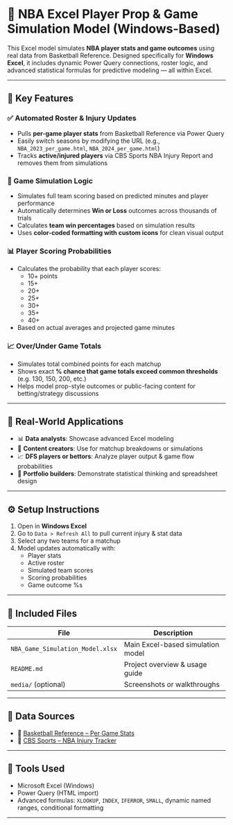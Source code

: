 # 🏀 NBA Excel Player Prop & Game Simulation Model (Windows-Based)

This Excel model simulates **NBA player stats and game outcomes** using real data from Basketball Reference. Designed specifically for **Windows Excel**, it includes dynamic Power Query connections, roster logic, and advanced statistical formulas for predictive modeling — all within Excel.

---

## 🔧 Key Features

### ✅ Automated Roster & Injury Updates
- Pulls **per-game player stats** from Basketball Reference via Power Query
- Easily switch seasons by modifying the URL (e.g., `NBA_2023_per_game.html`, `NBA_2024_per_game.html`)
- Tracks **active/injured players** via CBS Sports NBA Injury Report and removes them from simulations

### 🎯 Game Simulation Logic
- Simulates full team scoring based on predicted minutes and player performance
- Automatically determines **Win or Loss** outcomes across thousands of trials
- Calculates **team win percentages** based on simulation results
- Uses **color-coded formatting with custom icons** for clean visual output

### 📊 Player Scoring Probabilities
- Calculates the probability that each player scores:
  - 10+ points  
  - 15+  
  - 20+  
  - 25+  
  - 30+  
  - 35+  
  - 40+  
- Based on actual averages and projected game minutes

### 📈 Over/Under Game Totals
- Simulates total combined points for each matchup
- Shows exact **% chance that game totals exceed common thresholds** (e.g. 130, 150, 200, etc.)
- Helps model prop-style outcomes or public-facing content for betting/strategy discussions

---

## 🧠 Real-World Applications

- 📊 **Data analysts**: Showcase advanced Excel modeling
- 🎥 **Content creators**: Use for matchup breakdowns or simulations
- 📈 **DFS players or bettors**: Analyze player output & game flow probabilities
- 🧠 **Portfolio builders**: Demonstrate statistical thinking and spreadsheet design

---

## ⚙️ Setup Instructions

1. Open in **Windows Excel**
2. Go to `Data > Refresh All` to pull current injury & stat data
3. Select any two teams for a matchup
4. Model updates automatically with:
   - Player stats
   - Active roster
   - Simulated team scores
   - Scoring probabilities
   - Game outcome %s

---

## 📁 Included Files

| File | Description |
|------|-------------|
| `NBA_Game_Simulation_Model.xlsx` | Main Excel-based simulation model |
| `README.md` | Project overview & usage guide |
| `media/` (optional) | Screenshots or walkthroughs |

---

## 📡 Data Sources

- 🏀 [Basketball Reference – Per Game Stats](https://www.basketball-reference.com/leagues/NBA_2023_per_game.html)
- 🩼 [CBS Sports – NBA Injury Tracker](https://www.cbssports.com/nba/injuries/)

---

## 🧰 Tools Used

- Microsoft Excel (Windows)
- Power Query (HTML import)
- Advanced formulas: `XLOOKUP`, `INDEX`, `IFERROR`, `SMALL`, dynamic named ranges, conditional formatting

---
